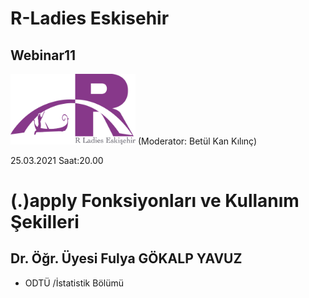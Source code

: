 # R-Ladies Eskisehir
## Webinar11

<img src="https://github.com/bkanx/R-Ladies-EskisehR-Stickers/blob/master/Init.png" width="200"> (Moderator: Betül Kan Kılınç)



25.03.2021 Saat:20.00

# (.)apply Fonksiyonları ve Kullanım Şekilleri

## Dr. Öğr. Üyesi Fulya GÖKALP YAVUZ

  
  - ODTÜ /İstatistik Bölümü
